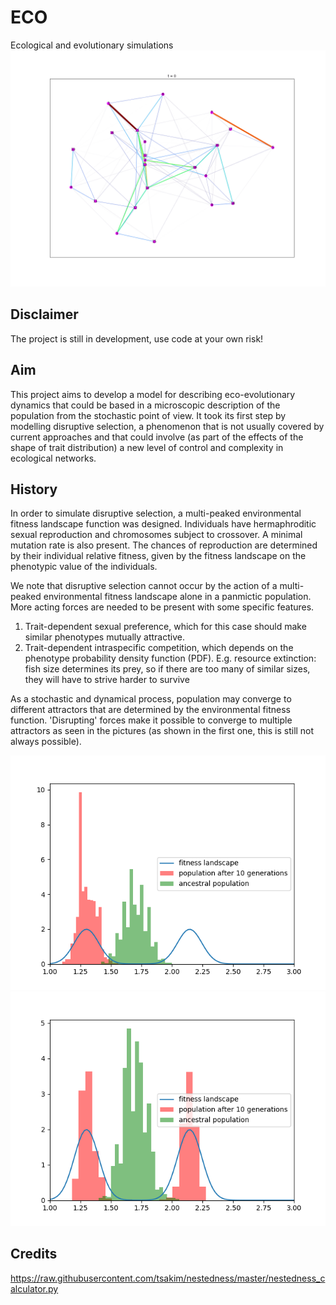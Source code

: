 # ECO
Ecological and evolutionary simulations
![A](gallery/net_demo3.gif "Rewiring animation")

## Disclaimer
The project is still in development, use code at your own risk!

## Aim
This project aims to develop a model for describing eco-evolutionary dynamics that could be based in a microscopic description of the population from the stochastic point of view. It took its first step by modelling disruptive selection, a phenomenon that is not usually covered by current approaches and that could involve (as part of the effects of the shape of trait distribution) a new level of control and complexity in ecological networks.

## History
In order to simulate disruptive selection, a multi-peaked environmental fitness landscape function was designed. Individuals have hermaphroditic sexual reproduction and chromosomes subject to crossover. A minimal mutation rate is also present. The chances of reproduction are determined by their individual relative fitness, given by the fitness landscape on the phenotypic value of the individuals.


We note that disruptive selection cannot occur by the action of a multi-peaked environmental fitness landscape alone in a panmictic population. More acting forces are needed to be present with some specific features.

1. Trait-dependent sexual preference, which for this case should make similar phenotypes mutually attractive. 
2. Trait-dependent intraspecific competition, which depends on the phenotype probability density function (PDF). E.g. resource extinction: fish size determines its prey, so if there are too many of similar sizes, they will have to strive harder to survive

As a stochastic and dynamical process, population may converge to different attractors that are determined by the environmental fitness function. 'Disrupting' forces make it possible to converge to multiple attractors as seen in the pictures (as shown in the first one, this is still not always possible).

![A](gallery/disrupt_fail.png "A")
![B](gallery/disrupt_succ.png "B")

## Credits

https://raw.githubusercontent.com/tsakim/nestedness/master/nestedness_calculator.py
